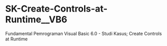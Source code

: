# SK-Create-Controls-at-Runtime__VB6
Fundamental Pemrograman Visual Basic 6.0 - Studi Kasus; Create Controls at Runtime

